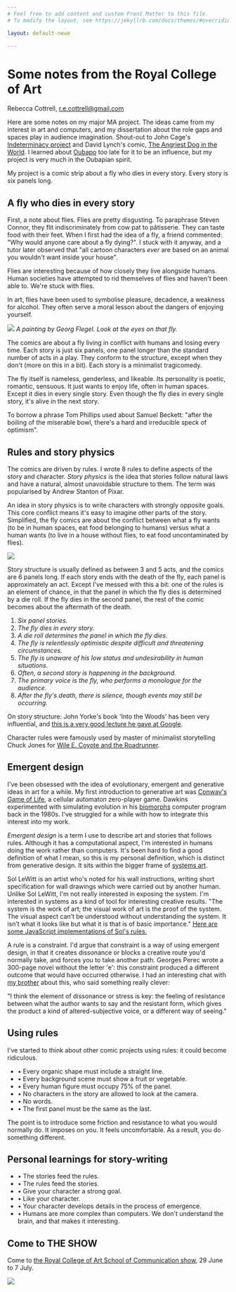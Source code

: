 ```yaml
---
# Feel free to add content and custom Front Matter to this file.
# To modify the layout, see https://jekyllrb.com/docs/themes/#overriding-theme-defaults

layout: default-neue

---
```


# Some notes from the Royal College of Art

Rebecca Cottrell, r.e.cottrell@gmail.com

Here are some notes on my major MA project. The ideas came from my interest in art and computers, and my dissertation about the role gaps and spaces play in audience imagination. Shout-out to John Cage's [Indeterminacy project](https://en.wikipedia.org/wiki/Indeterminacy_(music)) and David Lynch's comic, [The Angriest Dog in the World](http://www.lynchnet.com/angrydog/). I learned about [Oubapo](https://en.wikipedia.org/wiki/Oubapo) too late for it to be an influence, but my project is very much in the Oubapian spirit.

My project is a comic strip about a fly who dies in every story. Every story is six panels long.

## A fly who dies in every story

First, a note about flies. Flies are pretty disgusting. To paraphrase Steven Connor, they flit indiscriminately from cow pat to pâtisserie. They can taste food with their feet. When I first had the idea of a fly, a friend commented: "Why would anyone care about a fly dying?". I stuck with it anyway, and a tutor later observed that "all cartoon characters *ever* are based on an animal you wouldn't want inside your house".

Flies are interesting because of how closely they live alongside humans. Human societies have attempted to rid themselves of flies and haven't been able to. We're stuck with flies.

In art, flies have been used to symbolise pleasure, decadence, a weakness for alcohol. They often serve a moral lesson about the dangers of enjoying yourself.

![](assets/images/georg-flegel.jpg)
*A painting by Georg Flegel. Look at the eyes on that fly.*

The comics are about a fly living in conflict with humans and losing every time. Each story is just six panels, one panel longer than the standard number of acts in a play. They conform to the structure, except when they don't (more on this in a bit). Each story is a minimalist tragicomedy.

The fly itself is nameless, genderless, and likeable. Its personality is poetic, romantic, sensuous. It just wants to enjoy life, often in human spaces. Except it dies in every single story. Even though the fly dies in every single story, it's alive in the next story.

To borrow a phrase Tom Phillips used about Samuel Beckett: "after the boiling of the miserable bowl, there's a hard and irreducible speck of optimism".

## Rules and story physics


The comics are driven by rules. I wrote 8 rules to define aspects of the story and character. *Story physics* is the idea that stories follow natural laws and have a natural, almost unavoidable structure to them. The term was popularised by Andrew Stanton of Pixar.

An idea in story physics is to write characters with strongly opposite goals. This core conflict means it's easy to imagine other parts of the story. Simplified, the fly comics are about the conflict between what a fly wants (to be in human spaces, eat food belonging to humans) versus what a human wants (to live in a house without flies, to eat food uncontaminated by flies).

![](assets/images/flyvshuman.png)

Story structure is usually defined as between 3 and 5 acts, and the comics are 6 panels long. If each story ends with the death of the fly, each panel is approximately an act. Except I've messed with this a bit: one of the rules is an element of chance, in that the panel in which the fly dies is determined by a die roll. If the fly dies in the second panel, the rest of the comic becomes about the aftermath of the death.  


1. *Six panel stories.*
2. *The fly dies in every story.*
3. *A die roll determines the panel in which the fly dies.*
4. *The fly is relentlessly optimistic despite difficult and threatening circumstances.*
5. *The fly is unaware of his low status and undesirability in human situations.*
6. *Often, a second story is happening in the background.*
7. *The primary voice is the fly, who performs a monologue for the audience.*
8. *After the fly's death, there is silence, though events may still be occurring.*


On story structure: John Yorke's book 'Into the Woods' has been very influential, and [this is a very good lecture he gave at Google](https://www.youtube.com/watch?v=P0UZHUnB5pQ).

Character rules were famously used by master of minimalist storytelling Chuck Jones for [Wile E. Coyote and the Roadrunner](https://www.vox.com/2015/3/5/8157519/chuck-jones-rules-for-roadrunner-coyote).


## Emergent design

I've been obsessed with the idea of evolutionary, emergent and generative ideas in art for a while. My first introduction to generative art was [Conway's Game of Life](https://en.wikipedia.org/wiki/Conway%27s_Game_of_Life), a cellular automaton zero-player game.  Dawkins experimented with simulating evolution in his [biomorphs](https://www.newscientist.com/article/2093366-richard-dawkinss-biomorphs-come-back-to-life/) computer program back in the 1980s. I've struggled for a while with how to integrate this interest into my work.

*Emergent design* is a term I use to describe art and stories that follows rules. Although it has a  computational aspect, I'm interested in humans doing the work rather than computers. It's been hard to find a good definition of what I mean, so this is my personal definition, which is distinct from generative design. It sits within the bigger frame of [systems art](https://en.wikipedia.org/wiki/Systems_art).

Sol LeWitt is an artist who's noted for his wall instructions, writing short specification for wall drawings which were carried out by another human.  Unlike Sol LeWitt, I'm not really interested in exposing the system. I'm interested in systems as a kind of tool for interesting creative results. "The system is the work of art; the visual work of art is the proof of the system. The visual aspect can’t be understood without understanding the system. It isn’t what it looks like but what it is that is of basic importance."  [Here are some JavaScript implementations of Sol's rules.](http://solvingsol.com/solutions/)

A rule is a constraint. I'd argue that constraint is a way of using emergent design, in that it creates dissonance or blocks a creative route you'd normally take, and forces you to take another path. Georges Perec wrote a 300-page novel without the letter 'e': this constraint produced a different outcome that would have occurred otherwise. I had an interesting chat with [my brother](https://erghargh.com/) about this, who said something really clever:

"I think the element of dissonance or stress is key: the feeling of resistance between what the author wants to say and the resistant form, which gives the product a kind of altered-subjective voice, or a different way of seeing."

## Using rules

I've started to think about other comic projects using rules: it could become ridiculous.

* • Every organic shape must include a straight line.
* • Every background scene must show a fruit or vegetable.
* • Every human figure must occupy 75% of the panel.
* • No characters in the story are allowed to look at the camera.
* • No words.
* • The first panel must be the same as the last.

The point is to introduce some friction and resistance to what you would normally do. It imposes on you. It feels uncomfortable. As a result, you do something different.

## Personal learnings for story-writing

* • The stories feed the rules.
* • The rules feed the stories.
* • Give your character a strong goal.
* • Like your character.
* • Your character develops details in the process of emergence.
* • Humans are more complex than computers. We don't understand the brain, and that makes it interesting.

## Come to THE SHOW

Come to [the Royal College of Art School of Communication show](https://www.rca.ac.uk/news-and-events/events/show-2019/), 29 June to 7 July.

![](assets/images/hotel-frame-2.png)
